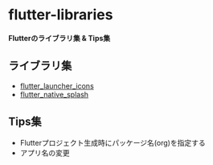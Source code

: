 # flutter-libraries

**Flutterのライブラリ集 & Tips集**

## ライブラリ集

* [flutter_launcher_icons](https://pub.dev/packages/flutter_launcher_icons)
* [flutter_native_splash](https://pub.dev/packages/flutter_native_splash)

## Tips集

* Flutterプロジェクト生成時にパッケージ名(org)を指定する
* アプリ名の変更
